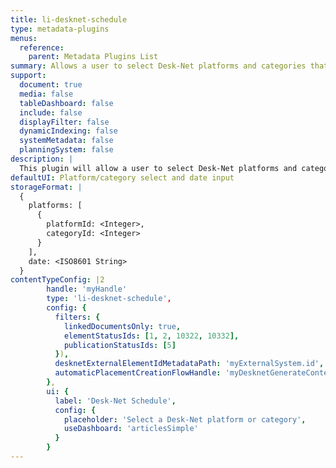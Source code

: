 ```yaml
---
title: li-desknet-schedule
type: metadata-plugins
menus:
  reference:
    parent: Metadata Plugins List
summary: Allows a user to select Desk-Net platforms and categories that they would like to view in the Desk-Net Schedule side panel.
support:
  document: true
  media: false
  tableDashboard: false
  include: false
  displayFilter: false
  dynamicIndexing: false
  systemMetadata: false
  planningSystem: false
description: |
  This plugin will allow a user to select Desk-Net platforms and categories that they would like to view in the Desk-Net Schedule side panel. Once selected the Desk-Net button in the editor becomes active and the side panel can be opened. It is possible to lock the schedule to a specific date, as well as filter the Desk-Net stories that are displayed. Further details can be found in the [Desk-Net Integration Guide]({{< ref "/guides/integrations/desknet#story-planning-schedule-in-livingdocs" >}}).
defaultUI: Platform/category select and date input
storageFormat: |
  {
    platforms: [
      {
        platformId: <Integer>,
        categoryId: <Integer>
      }
    ],
    date: <ISO8601 String>
  }
contentTypeConfig: |2
        handle: 'myHandle'
        type: 'li-desknet-schedule',
        config: {
          filters: {
            linkedDocumentsOnly: true,
            elementStatusIds: [1, 2, 10322, 10332],
            publicationStatusIds: [5]
          }),
          desknetExternalElementIdMetadataPath: 'myExternalSystem.id',
          automaticPlacementCreationFlowHandle: 'myDesknetGenerateContentFlow'
        },
        ui: {
          label: 'Desk-Net Schedule',
          config: {
            placeholder: 'Select a Desk-Net platform or category',
            useDashboard: 'articlesSimple'
          }
        }
---
```

